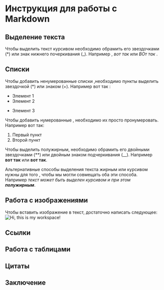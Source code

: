 # Инструкция для работы с Markdown 

## Выделение текста 

Чтобы выделить текст курсивом необходимо обрамить его звездочками (*) или знак нижнего почеркивания (_). Например , *вот так* или _ВОт так_ .
## Списки

Чтобы добавить ненумерованные списки ,необходимо пункты выделить звездочкой (*) или знаком (+).
Например вот так : 
* Элемент 1
* Элемент 2 
+ Элемент 3 

Чтобы добавить нумерованные , необходимо их просто пронумеровать.
Например вот так: 
1. Первый пункт 
2. Второй пункт 


Чтобы выделить полужирным, необходимо обрамить его двойными звездочками (**) или двойным знаком подчеркивания (__). Например **вот так** или __вот так__.

Альтернативные способы выделения текста жирным или курсивом нужны для того , чтобы мы могли совмещать оба эти способа. Например _текст может быть выделен курсивом и при этом **полужирным**_.


## Работа с изображениями 

Чтобы вставить изображение в текст, достаточно написать следующее: ![Hi, this is my workspace!](workspace.jpg)

## Cсылки 

## Работа с таблицами 

## Цитаты 

## Заключение 